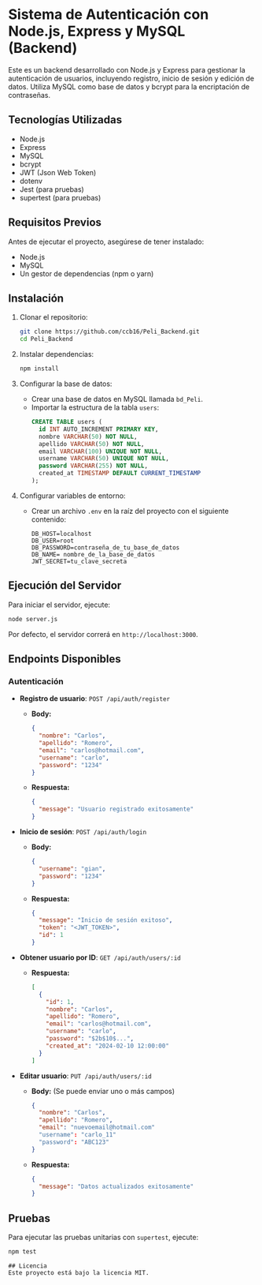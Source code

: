 # Sistema de Autenticación con Node.js, Express y MySQL (Backend)

Este es un backend desarrollado con Node.js y Express para gestionar la autenticación de usuarios, incluyendo registro, inicio de sesión y edición de datos. Utiliza MySQL como base de datos y bcrypt para la encriptación de contraseñas.

## Tecnologías Utilizadas
- Node.js
- Express
- MySQL
- bcrypt
- JWT (Json Web Token)
- dotenv
- Jest (para pruebas)
- supertest (para pruebas)

## Requisitos Previos
Antes de ejecutar el proyecto, asegúrese de tener instalado:
- Node.js
- MySQL
- Un gestor de dependencias (npm o yarn)

## Instalación
1. Clonar el repositorio:
   ```sh
   git clone https://github.com/ccb16/Peli_Backend.git
   cd Peli_Backend
   ```

2. Instalar dependencias:
   ```sh
   npm install
   ```

3. Configurar la base de datos:
   - Crear una base de datos en MySQL llamada `bd_Peli`.
   - Importar la estructura de la tabla `users`:
     ```sql
     CREATE TABLE users (
       id INT AUTO_INCREMENT PRIMARY KEY,
       nombre VARCHAR(50) NOT NULL,
       apellido VARCHAR(50) NOT NULL,
       email VARCHAR(100) UNIQUE NOT NULL,
       username VARCHAR(50) UNIQUE NOT NULL,
       password VARCHAR(255) NOT NULL,
       created_at TIMESTAMP DEFAULT CURRENT_TIMESTAMP
     );
     ```

4. Configurar variables de entorno:
   - Crear un archivo `.env` en la raíz del proyecto con el siguiente contenido:
     ```env
     DB_HOST=localhost
     DB_USER=root
     DB_PASSWORD=contraseña_de_tu_base_de_datos
     DB_NAME= nombre_de_la_base_de_datos
     JWT_SECRET=tu_clave_secreta
     ```

## Ejecución del Servidor
Para iniciar el servidor, ejecute:
```sh
node server.js
```
Por defecto, el servidor correrá en `http://localhost:3000`.

## Endpoints Disponibles
### Autenticación
- **Registro de usuario**: `POST /api/auth/register`
  - **Body:**
    ```json
    {
      "nombre": "Carlos",
      "apellido": "Romero",
      "email": "carlos@hotmail.com",
      "username": "carlo",
      "password": "1234"
    }
    ```
  - **Respuesta:**
    ```json
    {
      "message": "Usuario registrado exitosamente"
    }
    ```

- **Inicio de sesión**: `POST /api/auth/login`
  - **Body:**
    ```json
    {
      "username": "gian",
      "password": "1234"
    }
    ```
  - **Respuesta:**
    ```json
    {
      "message": "Inicio de sesión exitoso",
      "token": "<JWT_TOKEN>",
      "id": 1
    }
    ```

- **Obtener usuario por ID**: `GET /api/auth/users/:id`
  - **Respuesta:**
    ```json
    [
      {
        "id": 1,
        "nombre": "Carlos",
        "apellido": "Romero",
        "email": "carlos@hotmail.com",
        "username": "carlo",
        "password": "$2b$10$...",
        "created_at": "2024-02-10 12:00:00"
      }
    ]
    ```

- **Editar usuario**: `PUT /api/auth/users/:id`
  - **Body:** (Se puede enviar uno o más campos)
    ```json
    {
      "nombre": "Carlos",
      "apellido": "Romero",
      "email": "nuevoemail@hotmail.com"
      "username": "carlo_11"
      "password": "ABC123"
    }
    ```
  - **Respuesta:**
    ```json
    {
      "message": "Datos actualizados exitosamente"
    }
    ```

## Pruebas
Para ejecutar las pruebas unitarias con `supertest`, ejecute:
```sh
npm test
```

   ```
## Licencia
Este proyecto está bajo la licencia MIT.

